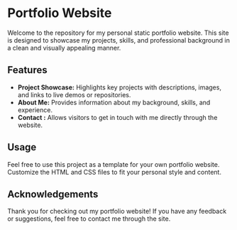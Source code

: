 # Portfolio Website

Welcome to the repository for my personal static portfolio website. This site is designed to showcase my projects, skills, and professional background in a clean and visually appealing manner.

## Features

- **Project Showcase:** Highlights key projects with descriptions, images, and links to live demos or repositories.
- **About Me:** Provides information about my background, skills, and experience.
- **Contact :** Allows visitors to get in touch with me directly through the website.
## Usage
Feel free to use this project as a template for your own portfolio website. Customize the HTML and CSS files to fit your personal style and content.
## Acknowledgements
Thank you for checking out my portfolio website! If you have any feedback or suggestions, feel free to contact me through the site.